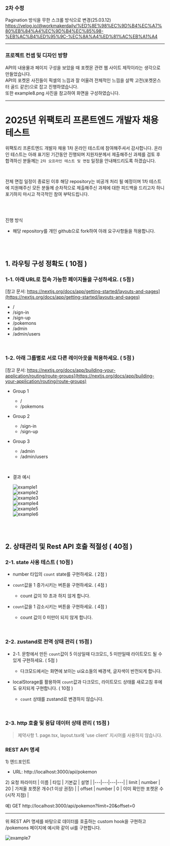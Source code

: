 ### 2차 수정
 Pagination 방식을 무한 스크롤 방식으로 변경(25.03.12)
https://velog.io/@workmakerdaily/%ED%8E%98%EC%9D%B4%EC%A7%80%EB%84%A4%EC%9D%B4%EC%85%98-%EB%AC%B4%ED%95%9C-%EC%8A%A4%ED%81%AC%EB%A1%A4

---

### 프로젝트 컨셉 및 디자인 방향
API의 내용물과 페이지 구성을 보았을 때 포켓몬 관련 웹 사이트 제작이라는 생각으로 만들었습니다.  
API의 포켓몬 사진들이 픽셀의 느낌과 잘 어울려 전체적인 느낌을 살짝 고전(포켓몬스터 골드 같은)으로 잡고 진행하였습니다.  
또한 example8.png 사진을 참고하여 화면을 구성하였습니다.


---

# 2025년 위팩토리 프론트엔드 개발자 채용 테스트

위팩토리 프론트엔드 개발자 채용 1차 온라인 테스트에 참여해주셔서 감사합니다.
온라인 테스트는 아래 표기된 기간동안 진행되며 지원자분께서 제출해주신 과제를 검토 후 합격하신 분들께는 `2차 오프라인 테스트 및 면접` 일정을 안내해드리도록 하겠습니다.

<br />

전체 면접 일정이 종료된 이후 해당 repository는 비공개 처리 될 예정이며 1차 테스트에 지원해주신 모든 분들께 순차적으로 제출해주신 과제에 대한 피드백을 드리고자 하니 포기하지 마시고 적극적인 참여 부탁드립니다.

<br />
<br />

진행 방식

- 해당 repository를 개인 github으로 fork하여 아래 요구사항들을 적용합니다.

<br />
<br />

## 1. 라우팅 구성 정확도 ( 10점 )

### 1-1. 아래 URL로 접속 가능한 페이지들을 구성하세요. ( 5점 )

[참고 문서: https://nextjs.org/docs/app/getting-started/layouts-and-pages](https://nextjs.org/docs/app/getting-started/layouts-and-pages)

- /
- /sign-in
- /sign-up
- /pokemons
- /admin
- /admin/users

<br />

### 1-2. 아래 그룹별로 서로 다른 레이아웃을 적용하세요. ( 5점 )

[참고 문서: https://nextjs.org/docs/app/building-your-application/routing/route-groups](https://nextjs.org/docs/app/building-your-application/routing/route-groups)

- Group 1
  - /
  - /pokemons
- Group 2
  - /sign-in
  - /sign-up
- Group 3

  - /admin
  - /admin/users

<br />

- 결과 예시

  ![example1](public/example1.png) <br />
  ![example2](public/example2.png) <br />
  ![example3](public/example3.png) <br />
  ![example4](public/example4.png) <br />
  ![example5](public/example5.png) <br />
  ![example6](public/example6.png)

<br />
<br />

## 2. 상태관리 및 Rest API 호출 적절성 ( 40점 )

### 2-1. state 사용 테스트 ( 10점 )

- number 타입의 `count` state를 구현하세요. ( 2점 )

- `count`값을 1 증가시키는 버튼을 구현하세요. ( 4점 )

  - count 값이 10 초과 하지 않게 합니다.

- `count`값을 1 감소시키는 버튼을 구현하세요. ( 4점 )
  - count 값이 0 미만이 되지 않게 합니다.

<br />

### 2-2. zustand로 전역 상태 관리 ( 15점 )

- 2-1. 문항에서 만든 `count`값이 5 이상일때 다크모드, 5 미만일때 라이트모드 될 수 있게 구현하세요. ( 5점 )

  - 다크모드에서는 화면에 보이는 ui요소들의 배경색, 글자색이 반전되게 합니다.

- localStorage를 활용하여 `count`값과 다크모드, 라이트모드 상태를 새로고침 후에도 유지되게 구현합니다. ( 10점 )
  - `count` 상태를 zustand로 변경하지 않습니다.

<br />

### 2-3. http 호출 및 응답 데이터 상태 관리 ( 15점 )

> 제약사항 1. page.tsx, layout.tsx에 'use client' 지시어를 사용하지 않습니다.

### REST API 명세

1\) 엔드포인트

- URL: http://localhost:3000/api/pokemon

2\) 요청 파라미터
| 이름 | 타입 | 기본값 | 설명 |
|---|---|---|---|
| limit | number | 20 | 가져올 포켓몬 개수(1 이상 권장) |
| offset | number | 0 | 이미 확인한 포켓몬 수(시작 지점) |

예\) GET http://localhost:3000/api/pokemon?limit=20&offset=0

---

위 REST API 명세를 바탕으로 데이터를 호출하는 custom hook을 구현하고 /pokemons 페이지에 예시와 같이 ui를 구현합니다.

![example7](public/example7.png)
